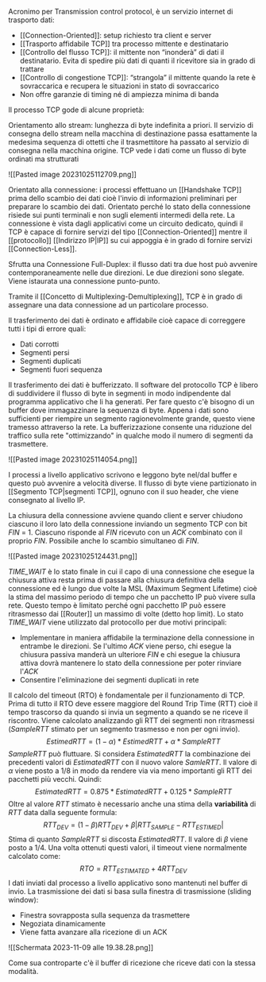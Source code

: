Acronimo per Transmission control protocol, è un servizio internet di trasporto dati:
- [[Connection-Oriented]]: setup richiesto tra client e server
- [[Trasporto affidabile TCP]] tra processo mittente e destinatario
- [[Controllo del flusso TCP]]: il mittente non “inonderà” di dati il destinatario. Evita di spedire più dati di quanti il ricevitore sia in grado di trattare
- [[Controllo di congestione TCP]]: “strangola” il mittente quando la rete è sovraccarica e recupera le situazioni in stato di sovraccarico
- Non offre garanzie di timing né di ampiezza minima di banda

Il processo TCP gode di alcune proprietà:

Orientamento allo stream: lunghezza di byte indefinita a priori. Il servizio di consegna dello stream nella macchina di destinazione passa esattamente la medesima sequenza di ottetti che il trasmettitore ha passato al servizio di consegna nella macchina origine. TCP vede i dati come un flusso di byte ordinati ma strutturati

![[Pasted image 20231025112709.png]]

Orientato alla connessione: i processi effettuano un [[Handshake TCP]] prima dello scambio dei dati cioè l'invio di informazioni preliminari per preparare lo scambio dei dati.
Orientato perché lo stato della connessione risiede sui punti terminali e non sugli elementi intermedi della rete.
La connessione è vista dagli applicativi come un circuito dedicato, quindi il TCP è capace di fornire servizi del tipo [[Connection-Oriented]] mentre il [[protocollo]] [[Indirizzo IP|IP]] su cui appoggia è in grado di fornire servizi [[Connection-Less]].

Sfrutta una Connessione Full-Duplex: il flusso dati tra due host può avvenire contemporaneamente nelle due direzioni. Le due direzioni sono slegate. Viene istaurata una connessione punto-punto.

Tramite il [[Concetto di Multiplexing-Demultiplexing]], TCP è in grado di assegnare una data connessione ad un particolare processo.

Il trasferimento dei dati è ordinato e affidabile cioè capace di correggere tutti i tipi di errore quali:
- Dati corrotti
- Segmenti persi
- Segmenti duplicati
- Segmenti fuori sequenza

Il trasferimento dei dati è bufferizzato. Il software del protocollo TCP è libero di suddividere il flusso di byte in segmenti in modo indipendente dal programma applicativo che li ha generati. Per fare questo c'è bisogno di un buffer dove immagazzinare la sequenza di byte. Appena i dati sono sufficienti per riempire un segmento ragionevolmente grande, questo viene tramesso attraverso la rete.
La bufferizzazione consente una riduzione del traffico sulla rete "ottimizzando" in qualche modo il numero di segmenti da trasmettere.

![[Pasted image 20231025114054.png]]

I processi a livello applicativo scrivono e leggono byte nel/dal buffer e questo può avvenire a velocità diverse.
Il flusso di byte viene partizionato in [[Segmento TCP|segmenti TCP]], ognuno con il suo header, che viene consegnato al livello IP.

La chiusura della connessione avviene quando client e server chiudono ciascuno il loro lato della connessione inviando un segmento TCP con bit _FIN_ = 1. Ciascuno risponde al *FIN* ricevuto con un *ACK* combinato con il proprio *FIN*. Possibile anche lo scambio simultaneo di *FIN*.

![[Pasted image 20231025124431.png]]

*TIME_WAIT* è lo stato finale in cui il capo di una connessione che esegue la chiusura attiva resta prima di passare alla chiusura definitiva della connessione ed è lungo due volte la MSL (Maximum Segment Lifetime) cioè la stima del massimo periodo di tempo che un pacchetto IP può vivere sulla rete. Questo tempo è limitato perché ogni pacchetto IP può essere ritrasmesso dai [[Router]] un massimo di volte (detto hop limit).
Lo stato *TIME_WAIT* viene utilizzato dal protocollo per due motivi principali:
- Implementare in maniera affidabile la terminazione della connessione in entrambe le direzioni. Se l'ultimo _ACK_ viene perso, chi esegue la chiusura passiva manderà un ulteriore _FIN_ e chi esegue la chiusura attiva dovrà mantenere lo stato della connessione per poter rinviare l'_ACK_ 
- Consentire l'eliminazione dei segmenti duplicati in rete

Il calcolo del timeout (RTO) è fondamentale per il funzionamento di TCP. Prima di tutto il RTO deve essere maggiore del Round Trip Time (RTT) cioè il tempo trascorso da quando si invia un segmento a quando se ne riceve il riscontro.
Viene calcolato analizzando gli RTT dei segmenti non ritrasmessi ($SampleRTT$ stimato per un segmento trasmesso e non per ogni invio).
$$Estimed RTT = (1-\alpha)*EstimedRTT + \alpha*SampleRTT$$
$SampleRTT$ può fluttuare.
Si considera $EstimatedRTT$ la combinazione dei precedenti valori di $EstimatedRTT$ con il nuovo valore $SamleRTT$.
Il valore di $\alpha$  viene posto a $1/8$ in modo da rendere via via meno importanti gli RTT dei pacchetti più vecchi. Quindi: $$EstimatedRTT = 0.875*EstimatedRTT+0.125*SampleRTT$$
Oltre al valore $RTT$ stimato è necessario anche una stima della **variabilità** di $RTT$ data dalla seguente formula: $$RTT_{DEV}=(1-\beta)RTT_{DEV}+\beta|RTT_{SAMPLE}-RTT_{ESTIMED}|$$
Stima di quanto $SampleRTT$ si discosta $EstimatedRTT$. Il valore di $\beta$ viene posto a $1/4$. Una volta ottenuti questi valori, il timeout viene normalmente calcolato come: $$RTO=RTT_{ESTIMATED} + 4RTT_{DEV}$$
I dati inviati dal processo a livello applicativo sono mantenuti nel buffer di invio.
La trasmissione dei dati si basa sulla finestra di trasmissione (sliding window):
- Finestra sovrapposta sulla sequenza da trasmettere
- Negoziata dinamicamente
- Viene fatta avanzare alla ricezione di un ACK

![[Schermata 2023-11-09 alle 19.38.28.png]]

Come sua controparte c'è il buffer di ricezione che riceve dati con la stessa modalità.